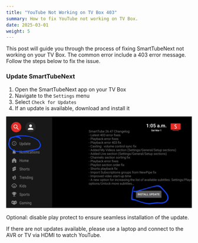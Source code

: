 ```yaml
---
title: "YouTube Not Working on TV Box 403"
summary: How to fix YouTube not working on TV Box.
date: 2025-03-01
weight: 5
---
```

This post will guide you through the process of fixing SmartTubeNext not working on your TV Box. The common error include a 403 error message. Follow the steps below to fix the issue.

### Update SmartTubeNext
1. Open the SmartTubeNext app on your TV Box
2. Navigate to the `Settings` menu
3. Select `Check for Updates`
4. If an update is available, download and install it

![update-smarttubenext](/support/images/smarttubenext.jpg)

Optional: disable play protect to ensure seamless installation of the update.

If there are not updates available, please use a laptop and connect to the AVR or TV via HDMI to watch YouTube. 
